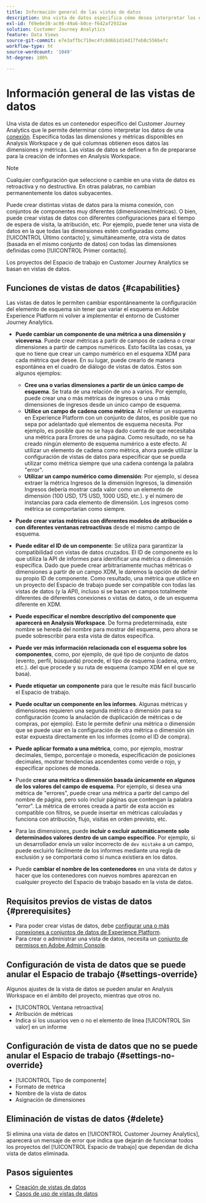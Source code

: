 ```yaml
---
title: Información general de las vistas de datos
description: Una vista de datos especifica cómo desea interpretar los elementos de los datos de la conexión de Customer Journey Analytics, como, por ejemplo, métricas, dimensiones, sesiones, etc.
exl-id: f69e6e38-ac98-49a6-b0ce-f642af2932ae
solution: Customer Journey Analytics
feature: Data Views
source-git-commit: e7e3affbc710ec4fc8d6b1d14d17feb8c556befc
workflow-type: ht
source-wordcount: '1049'
ht-degree: 100%

---
```


# Información general de las vistas de datos

Una vista de datos es un contenedor específico del Customer Journey Analytics que le permite determinar cómo interpretar los datos de una [conexión](/help/connections/create-connection.md). Especifica todas las dimensiones y métricas disponibles en Analysis Workspace y de qué columnas obtienen esos datos las dimensiones y métricas. Las vistas de datos se definen a fin de prepararse para la creación de informes en Analysis Workspace.

>[!NOTE]
>
>Cualquier configuración que seleccione o cambie en una vista de datos es retroactiva y no destructiva. En otras palabras, no cambian permanentemente los datos subyacentes.

Puede crear distintas vistas de datos para la misma conexión, con conjuntos de componentes muy diferentes (dimensiones/métricas). O bien, puede crear vistas de datos con diferentes configuraciones para el tiempo de espera de visita, la atribución, etc. Por ejemplo, puede tener una vista de datos en la que todas las dimensiones estén configuradas como [!UICONTROL Último contacto] y, simultáneamente, otra vista de datos (basada en el mismo conjunto de datos) con todas las dimensiones definidas como [!UICONTROL Primer contacto].

Los proyectos del Espacio de trabajo en Customer Journey Analytics se basan en vistas de datos.

## Funciones de vistas de datos {#capabilities}

Las vistas de datos le permiten cambiar espontáneamente la configuración del elemento de esquema sin tener que variar el esquema en Adobe Experience Platform ni volver a implementar el entorno de Customer Journey Analytics.

* **Puede cambiar un componente de una métrica a una dimensión y viceversa**. Puede crear métricas a partir de campos de cadena o crear dimensiones a partir de campos numéricos. Esto facilita las cosas, ya que no tiene que crear un campo numérico en el esquema XDM para cada métrica que desee. En su lugar, puede crearlo de manera espontánea en el cuadro de diálogo de vistas de datos. Estos son algunos ejemplos:
   * **Cree una o varias dimensiones a partir de un único campo de esquema**. Se trata de una relación de uno a varios. Por ejemplo, puede crear una o más métricas de ingresos o una o más dimensiones de ingresos desde un único campo de esquema.
   * **Utilice un campo de cadena como métrica**: Al rellenar un esquema en Experience Platform con un conjunto de datos, es posible que no sepa por adelantado qué elementos de esquema necesita. Por ejemplo, es posible que no se haya dado cuenta de que necesitaba una métrica para Errores de una página. Como resultado, no se ha creado ningún elemento de esquema numérico a este efecto. Al utilizar un elemento de cadena como métrica, ahora puede utilizar la configuración de vistas de datos para especificar que se pueda utilizar como métrica siempre que una cadena contenga la palabra &quot;error&quot;.
   * **Utilizar un campo numérico como dimensión**: Por ejemplo, si desea extraer la métrica Ingresos de la dimensión Ingresos, la dimensión Ingresos debería mostrar cada valor como un elemento de dimensión (100 USD, 175 USD, 1000 USD, etc.). y el número de instancias para cada elemento de dimensión. Los ingresos como métrica se comportarían como siempre.

* **Puede crear varias métricas con diferentes modelos de atribución o con diferentes ventanas retroactivas** desde el mismo campo de esquema.

* **Puede editar el ID de un componente**: Se utiliza para garantizar la compatibilidad con vistas de datos cruzados. El ID de componente es lo que utiliza la API de informes para identificar una métrica o dimensión específica. Dado que puede crear arbitrariamente muchas métricas o dimensiones a partir de un campo XDM, le daremos la opción de definir su propio ID de componente. Como resultado, una métrica que utilice en un proyecto del Espacio de trabajo puede ser compatible con todas las vistas de datos (y la API), incluso si se basan en campos totalmente diferentes de diferentes conexiones o vistas de datos, o de un esquema diferente en XDM.

* **Puede especificar el nombre descriptivo del componente que aparecerá en Analysis Workspace**. De forma predeterminada, este nombre se hereda del nombre para mostrar del esquema, pero ahora se puede sobrescribir para esta vista de datos específica.

* **Puede ver más información relacionada con el esquema sobre los componentes**, como, por ejemplo, de qué tipo de conjunto de datos (evento, perfil, búsqueda) procede, el tipo de esquema (cadena, entero, etc.). del que procede y su ruta de esquema (campo XDM en el que se basa).

* **Puede etiquetar un componente** para que le resulte más fácil buscarlo el Espacio de trabajo.

* **Puede ocultar un componente en los informes**. Algunas métricas y dimensiones requieren una segunda métrica o dimensión para su configuración (como la anulación de duplicación de métricas o de compras, por ejemplo). Esto le permite definir una métrica o dimensión que se puede usar en la configuración de otra métrica o dimensión sin estar expuesta directamente en los informes (como el ID de compra).

* **Puede aplicar formato a una métrica**, como, por ejemplo, mostrar decimales, tiempo, porcentaje o moneda, especificación de posiciones decimales, mostrar tendencias ascendentes como verde o rojo, y especificar opciones de moneda.

* Puede **crear una métrica o dimensión basada únicamente en algunos de los valores del campo de esquema**. Por ejemplo, si desea una métrica de &quot;errores&quot;, puede crear una métrica a partir del campo del nombre de página, pero solo incluir páginas que contengan la palabra &quot;error&quot;. La métrica de errores creada a partir de esta acción es compatible con filtros, se puede insertar en métricas calculadas y funciona con atribución, flujo, visitas en orden previsto, etc.

* Para las dimensiones, puede **incluir o excluir automáticamente solo determinados valores dentro de un campo específico**. Por ejemplo, si un desarrollador envía un valor incorrecto de `dev mistake` a un campo, puede excluirlo fácilmente de los informes mediante una regla de exclusión y se comportará como si nunca existiera en los datos.

* Puede **cambiar el nombre de los contenedores** en una vista de datos y hacer que los contenedores con nuevos nombres aparezcan en cualquier proyecto del Espacio de trabajo basado en la vista de datos.

## Requisitos previos de vistas de datos {#prerequisites}

* Para poder crear vistas de datos, debe [configurar una o más conexiones a conjuntos de datos de Experience Platform](/help/connections/create-connection.md).
* Para crear o administrar una vista de datos, necesita un [conjunto de permisos en Adobe Admin Console](https://experienceleague.adobe.com/docs/analytics-platform/using/cja-overview/cja-overview.html?lang=es#admin-access-permissions).

## Configuración de vista de datos que se puede anular el Espacio de trabajo {#settings-override}

Algunos ajustes de la vista de datos se pueden anular en Analysis Workspace en el ámbito del proyecto, mientras que otros no.

* [!UICONTROL Ventana retroactiva]
* Atribución de métricas
* Indica si los usuarios ven o no el elemento de línea [!UICONTROL Sin valor] en un informe

## Configuración de vista de datos que no se puede anular el Espacio de trabajo {#settings-no-override}

* [!UICONTROL Tipo de componente]
* Formato de métrica
* Nombre de la vista de datos
* Asignación de dimensiones

## Eliminación de vistas de datos {#delete}

Si elimina una vista de datos en [!UICONTROL Customer Journey Analytics], aparecerá un mensaje de error que indica que dejarán de funcionar todos los proyectos del [!UICONTROL Espacio de trabajo] que dependan de dicha vista de datos eliminada.

## Pasos siguientes

* [Creación de vistas de datos](/help/data-views/create-dataview.md)
* [Casos de uso de vistas de datos](/help/use-cases/data-views/data-views-usecases.md)
